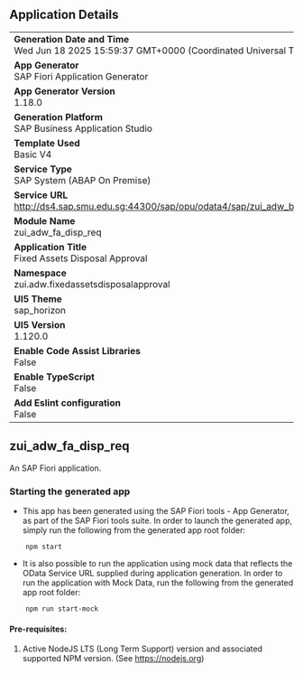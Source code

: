 ## Application Details
|               |
| ------------- |
|**Generation Date and Time**<br>Wed Jun 18 2025 15:59:37 GMT+0000 (Coordinated Universal Time)|
|**App Generator**<br>SAP Fiori Application Generator|
|**App Generator Version**<br>1.18.0|
|**Generation Platform**<br>SAP Business Application Studio|
|**Template Used**<br>Basic V4|
|**Service Type**<br>SAP System (ABAP On Premise)|
|**Service URL**<br>http://ds4.sap.smu.edu.sg:44300/sap/opu/odata4/sap/zui_adw_btp_vh_o4/srvd/sap/zi_adw_asset_costcentervh/0001/|
|**Module Name**<br>zui_adw_fa_disp_req|
|**Application Title**<br>Fixed Assets Disposal Approval|
|**Namespace**<br>zui.adw.fixedassetsdisposalapproval|
|**UI5 Theme**<br>sap_horizon|
|**UI5 Version**<br>1.120.0|
|**Enable Code Assist Libraries**<br>False|
|**Enable TypeScript**<br>False|
|**Add Eslint configuration**<br>False|

## zui_adw_fa_disp_req

An SAP Fiori application.

### Starting the generated app

-   This app has been generated using the SAP Fiori tools - App Generator, as part of the SAP Fiori tools suite.  In order to launch the generated app, simply run the following from the generated app root folder:

```
    npm start
```

- It is also possible to run the application using mock data that reflects the OData Service URL supplied during application generation.  In order to run the application with Mock Data, run the following from the generated app root folder:

```
    npm run start-mock
```

#### Pre-requisites:

1. Active NodeJS LTS (Long Term Support) version and associated supported NPM version.  (See https://nodejs.org)


